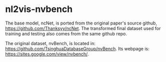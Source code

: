 # nl2vis-nvbench

The base model, ncNet, is ported from the original paper's source github, https://github.com/Thanksyy/ncNet. The transformed final dataset used for training and testing also comes from the same github repo.

The original dataset, nvBench, is located in: https://github.com/TsinghuaDatabaseGroup/nvBench. Its webpage is: https://sites.google.com/view/nvbench/.
